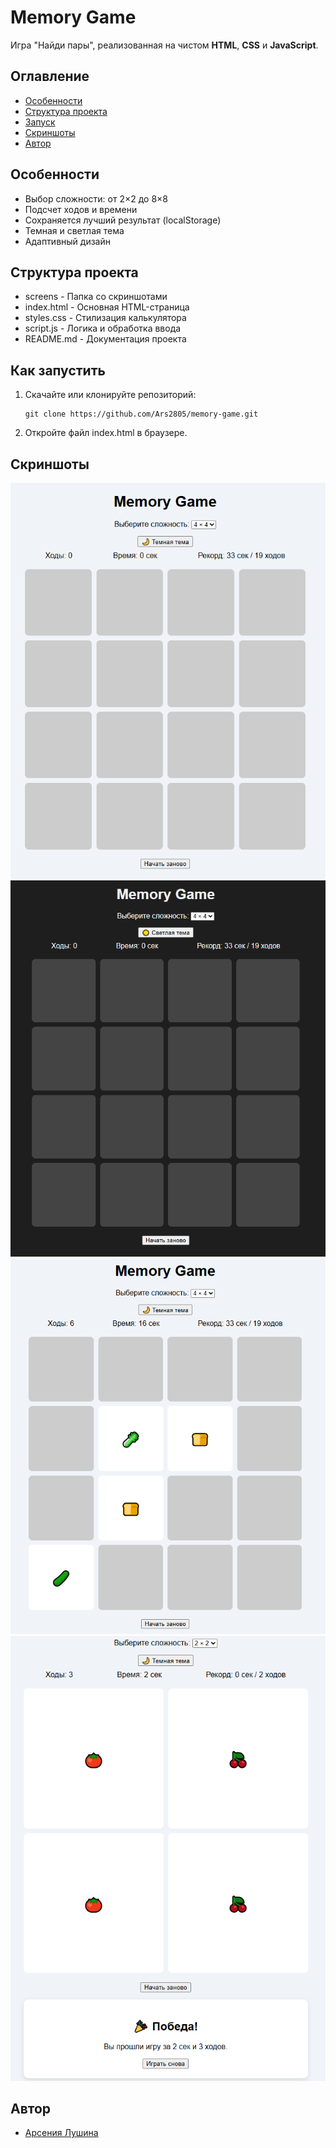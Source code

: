 # Memory Game

Игра "Найди пары", реализованная на чистом **HTML**, **CSS** и **JavaScript**.

## Оглавление

- [Особенности](#особенности)
- [Структура проекта](#структура-проекта)
- [Запуск](#как-запустить)
- [Скриншоты](#скриншоты)
- [Автор](#автор)


## Особенности

- Выбор сложности: от 2×2 до 8×8
- Подсчет ходов и времени
- Сохраняется лучший результат (localStorage)
- Темная и светлая тема
- Адаптивный дизайн

## Структура проекта

- screens - Папка со скриншотами
- index.html - Основная HTML-страница
- styles.css - Стилизация калькулятора
- script.js - Логика и обработка ввода
- README.md - Документация проекта

## Как запустить

1. Скачайте или клонируйте репозиторий:

   ```
   git clone https://github.com/Ars2805/memory-game.git
   ```

2. Откройте файл index.html в браузере.

## Скриншоты

![](screens/1.png)
![](screens/2.png)
![](screens/3.png)
![](screens/4.png)

## Автор

- [Арсения Лушина](https://github.com/Ars2805)